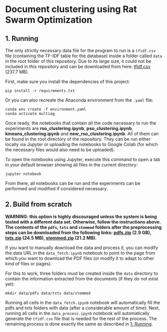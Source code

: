 # Document clustering using Rat Swarm Optimization

## 1. Running

The only strictly necessary data file for the program to run is a ```tfidf.csv``` file (containing the TF-IDF table for the database) inside a folder called ```data``` in the root folder of this repository. Due to its large size, it could not be included in this repository and can be downloaded from here: [tfidf.csv](https://upm365-my.sharepoint.com/:x:/g/personal/alejandro_alvarezco_alumnos_upm_es/EdHFAibtv_FEpjowI-im0P0BW5abUQDQUzoVsUMjUi8W4A?download=1) (237.7 MB).

First, make sure you install the dependencies of this project:

```
pip install -r requirements.txt
```

Or you can also recreate the Anaconda environment from the ```.yaml``` file:

```
conda env create -f environment.yaml
conda activate multiag
```

Once ready, the notebooks that contain all the code necessary to run the experiments are **rso_clustering.ipynb**, **pso_clustering.ipynb**, **kmeans_clustering.ipynb** and **new_rso_clustering.ipynb**. All of them can be found in the root directory of the repository. They can be run either locally via Jupyter or uploading the notebooks to Google Colab (for which the necessary files would also need to be uploaded).

To open the notebooks using Jupyter, execute this command to open a tab in your default browser showing all files in the current directory:

```
jupyter notebook
```

From there, all notebooks can be run and the experiments can be performed and modified if considered necessary.

## 2. Build from scratch

**WARNING: this option is highly discouraged unless the system is being tested with a different data set. Otherwise, follow the instructions above. The contents of the `pdfs`, `txts` and `stemmed` folders after the preprocessing steps can be downloaded from the following links: [pdfs.zip](https://upm365-my.sharepoint.com/:u:/g/personal/alejandro_alvarezco_alumnos_upm_es/ES9Qtwt0pHBEvUB76QJtweEBGogkajCFEkw3piJqza4eew?e=LvEGyB) (2.9 GB), [txts.zip](https://upm365-my.sharepoint.com/:u:/g/personal/alejandro_alvarezco_alumnos_upm_es/EZrHe6K6cyxGjAstE2SHdPsBf51yJ-DzuD8Q2lrP9AcBSw?e=HCk3Jn) (24.5 MB), [stemmed.zip](https://upm365-my.sharepoint.com/:u:/g/personal/alejandro_alvarezco_alumnos_upm_es/EXk-jVXXyJdKlayNxS2gmNkBhX_J1Kd722F9uHgubrFtRQ?e=DjnJ4o) (21.2 MB).**

If you want to manually download the data and process it, you can modify the data URL in the ```data_fetch.ipynb``` notebook to point to the page from which you want to download the PDF files (or modify it to adapt to other kind of files or pages).

For this to work, three folders must be created inside the ```data``` directory to contain the information extracted from the documents (if they do not exist yet):

```
mkdir data/pdfs data/txts data/stemmed
```

Running all cells in the `data_fetch.ipynb` notebook will automatically fill the pdfs and txts folders with data (after a considerable amount of time). Next, running all cells in the `data_process.ipynb` notebook will automatically generate the `tfidf.csv` file that is needed for the rest of the process. The remaining process is done exactly the same as described in [1: Running](#1-Running).

